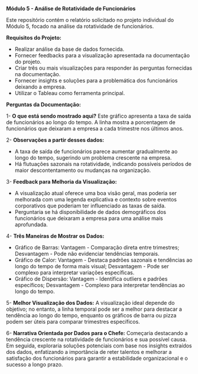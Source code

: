 **Módulo 5 - Análise de Rotatividade de Funcionários**

Este repositório contém o relatório solicitado no projeto individual do Módulo 5, focado na análise da rotatividade de funcionários.

**Requisitos do Projeto:**

- Realizar análise da base de dados fornecida.
- Fornecer feedbacks para a visualização apresentada na documentação do projeto.
- Criar três ou mais visualizações para responder às perguntas fornecidas na documentação.
- Fornecer insights e soluções para a problemática dos funcionários deixando a empresa.
- Utilizar o Tableau como ferramenta principal.

**Perguntas da Documentação:**

1- **O que está sendo mostrado aqui?**
   Este gráfico apresenta a taxa de saída de funcionários ao longo do tempo. A linha mostra a porcentagem de funcionários que deixaram a empresa a cada trimestre nos últimos anos.

2- **Observações a partir desses dados:**
   - A taxa de saída de funcionários parece aumentar gradualmente ao longo do tempo, sugerindo um problema crescente na empresa.
   - Há flutuações sazonais na rotatividade, indicando possíveis períodos de maior descontentamento ou mudanças na organização.

3- **Feedback para Melhoria da Visualização:**
   - A visualização atual oferece uma boa visão geral, mas poderia ser melhorada com uma legenda explicativa e contexto sobre eventos corporativos que poderiam ter influenciado as taxas de saída.
   - Perguntaria se há disponibilidade de dados demográficos dos funcionários que deixaram a empresa para uma análise mais aprofundada.

4- **Três Maneiras de Mostrar os Dados:**
   - Gráfico de Barras: Vantagem - Comparação direta entre trimestres; Desvantagem - Pode não evidenciar tendências temporais.
   - Gráfico de Calor: Vantagem - Destaca padrões sazonais e tendências ao longo do tempo de forma mais visual; Desvantagem - Pode ser complexo para interpretar variações específicas.
   - Gráfico de Dispersão: Vantagem - Identifica outliers e padrões específicos; Desvantagem - Complexo para interpretar tendências ao longo do tempo.

5- **Melhor Visualização dos Dados:**
   A visualização ideal depende do objetivo; no entanto, a linha temporal pode ser a melhor para destacar a tendência ao longo do tempo, enquanto os gráficos de barra ou pizza podem ser úteis para comparar trimestres específicos.

6- **Narrativa Orientada por Dados para o Chefe:**
   Começaria destacando a tendência crescente na rotatividade de funcionários e sua possível causa. Em seguida, exploraria soluções potenciais com base nos insights extraídos dos dados, enfatizando a importância de reter talentos e melhorar a satisfação dos funcionários para garantir a estabilidade organizacional e o sucesso a longo prazo.

   

